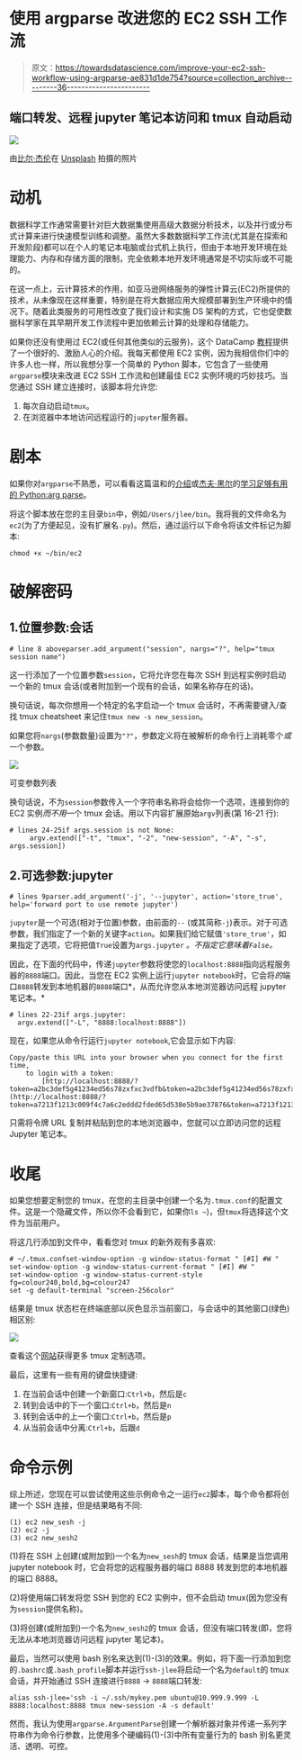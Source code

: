 # 使用 argparse 改进您的 EC2 SSH 工作流

> 原文：<https://towardsdatascience.com/improve-your-ec2-ssh-workflow-using-argparse-ae831d1de754?source=collection_archive---------36----------------------->

## 端口转发、远程 jupyter 笔记本访问和 tmux 自动启动

![](img/f08d37b03ec0f4adcd269c7bfae2b731.png)

由[比尔·杰伦](https://unsplash.com/@billjelen?utm_source=unsplash&utm_medium=referral&utm_content=creditCopyText)在 [Unsplash](https://unsplash.com/s/photos/boost?utm_source=unsplash&utm_medium=referral&utm_content=creditCopyText) 拍摄的照片

# 动机

数据科学工作通常需要针对巨大数据集使用高级大数据分析技术，以及并行或分布式计算来进行快速模型训练和调整。虽然大多数数据科学工作流(尤其是在探索和开发阶段)都可以在个人的笔记本电脑或台式机上执行，但由于本地开发环境在处理能力、内存和存储方面的限制，完全依赖本地开发环境通常是不切实际或不可能的。

在这一点上，云计算技术的作用，如亚马逊网络服务的弹性计算云(EC2)所提供的技术，从未像现在这样重要，特别是在将大数据应用大规模部署到生产环境中的情况下。随着此类服务的可用性改变了我们设计和实施 DS 架构的方式，它也促使数据科学家在其早期开发工作流程中更加依赖云计算的处理和存储能力。

如果你还没有使用过 EC2(或任何其他类似的云服务)，这个 DataCamp [教程](https://www.datacamp.com/community/tutorials/aws-ec2-beginner-tutorial)提供了一个很好的、激励人心的介绍。我每天都使用 EC2 实例，因为我相信你们中的许多人也一样，所以我想分享一个简单的 Python 脚本，它包含了一些使用`argparse`模块来改进 EC2 SSH 工作流和创建最佳 EC2 实例环境的巧妙技巧。当您通过 SSH 建立连接时，该脚本将允许您:

1.  每次自动启动`tmux`。
2.  在浏览器中本地访问远程运行的`jupyter`服务器。

# 剧本

如果你对`argparse`不熟悉，可以看看这篇温和的[介绍](https://docs.python.org/3/howto/argparse.html)或[杰夫·黑尔](https://medium.com/u/451599b1142a?source=post_page-----ae831d1de754--------------------------------)的[学习足够有用的 Python:arg parse](/learn-enough-python-to-be-useful-argparse-e482e1764e05)。

将这个脚本放在您的主目录`bin`中，例如`/Users/jlee/bin`。我将我的文件命名为`ec2`(为了方便起见，没有扩展名`.py`)。然后，通过运行以下命令将该文件标记为脚本:

```
chmod +x ~/bin/ec2
```

# 破解密码

## 1.位置参数:会话

```
# line 8 aboveparser.add_argument("session", nargs="?", help="tmux session name")
```

这一行添加了一个位置参数`session`，它将允许您在每次 SSH 到远程实例时启动一个新的 tmux 会话(或者附加到一个现有的会话，如果名称存在的话)。

换句话说，每次你想用一个特定的名字启动一个 tmux 会话时，不再需要键入/查找 tmux cheatsheet 来记住`tmux new -s new_session`。

如果您将`nargs`(参数数量)设置为`"?"`，参数定义将在被解析的命令行上消耗零个*或*一个参数。

![](img/06b40cfbb97181799473c2206739ea2f.png)

可变参数列表

换句话说，不为`session`参数传入一个字符串名称将会给你一个选项，连接到你的 EC2 实例*而不用*一个 tmux 会话。用以下内容扩展原始`argv`列表(第 16-21 行):

```
# lines 24-25if args.session is not None:
     argv.extend(["-t", "tmux", "-2", "new-session", "-A", "-s", args.session])
```

## 2.可选参数:jupyter

```
# lines 9parser.add_argument('-j', '--jupyter', action='store_true', help='forward port to use remote jupyter')
```

`jupyter`是一个可选(相对于位置)参数，由前面的`--` (或其简称`-j`)表示。对于可选参数，我们指定了一个新的关键字`action`。如果我们给它赋值`'store_true'`，如果指定了选项，它将把值`True`设置为`args.jupyter` *。不指定它意味着`False`。*

因此，在下面的代码中，传递`jupyter`参数将使您的`localhost:8888`指向远程服务器的`8888`端口。因此，当您在 EC2 实例上运行`jupyter notebook`时，它会将*的*端口`8888`转发到本地机器的`8888`端口*，从而允许您从本地浏览器访问远程 jupyter 笔记本。*

```
# lines 22-23if args.jupyter:
  argv.extend(["-L", "8888:localhost:8888"])
```

现在，如果您从命令行运行`jupyter notebook`,它会显示如下内容:

```
Copy/paste this URL into your browser when you connect for the first time,
    to login with a token:
        [http://localhost:8888/?token=a2bc3def5g41234ed56s78zxfxc3vdfb&token=a2bc3def5g41234ed56s78zxfxc3vdfb](http://localhost:8888/?token=a7213f1213c009f4c7a6c2eddd2fded65d538e5b9ae37876&token=a7213f1213c009f4c7a6c2eddd2fded65d538e5b9ae37876)
```

只需将令牌 URL 复制并粘贴到您的本地浏览器中，您就可以立即访问您的远程 Jupyter 笔记本。

# 收尾

如果您想要定制您的 tmux，在您的主目录中创建一个名为`.tmux.conf`的配置文件。这是一个隐藏文件，所以你不会看到它，如果你`ls ~`)，但`tmux`将选择这个文件为当前用户。

将这几行添加到文件中，看看您对 tmux 的新外观有多喜欢:

```
# ~/.tmux.confset-window-option -g window-status-format " [#I] #W "
set-window-option -g window-status-current-format " [#I] #W "
set-window-option -g window-status-current-style fg=colour240,bold,bg=colour247
set -g default-terminal "screen-256color"
```

结果是 tmux 状态栏在终端底部以灰色显示当前窗口，与会话中的其他窗口(绿色)相区别:

![](img/dab657d846203795b9db19cd9371f069.png)

查看这个[网站](https://www.hamvocke.com/blog/a-guide-to-customizing-your-tmux-conf/)获得更多 tmux 定制选项。

最后，这里有一些有用的键盘快捷键:

1.  在当前会话中创建一个新窗口:`Ctrl+b`，然后是`c`
2.  转到会话中的下一个窗口:`Ctrl+b`，然后是`n`
3.  转到会话中的上一个窗口:`Ctrl+b`，然后是`p`
4.  从当前会话中分离:`Ctrl+b`，后跟`d`

# 命令示例

综上所述，您现在可以尝试使用这些示例命令之一运行`ec2`脚本，每个命令都将创建一个 SSH 连接，但是结果略有不同:

```
(1) ec2 new_sesh -j
(2) ec2 -j
(3) ec2 new_sesh2
```

(1)将在 SSH 上创建(或附加到)一个名为`new_sesh`的 tmux 会话，结果是当您调用 jupyter notebook 时，它会将您的远程服务器的端口 8888 转发到您的本地机器的端口 8888。

(2)将使用端口转发将您 SSH 到您的 EC2 实例中，但不会启动 tmux(因为您没有为`session`提供名称)。

(3)将创建(或附加到)一个名为`new_sesh2`的 tmux 会话，但没有端口转发(即，您将无法从本地浏览器访问远程 jupyter 笔记本)。

最后，当然可以使用 bash 别名来达到(1)-(3)的效果。例如，将下面一行添加到您的`.bashrc`或`.bash_profile`脚本并运行`ssh-jlee`将启动一个名为`default`的 tmux 会话，并开始通过 SSH 连接进行`8888` → `8888`端口转发:

```
alias ssh-jlee='ssh -i ~/.ssh/mykey.pem ubuntu@10.999.9.999 -L 8888:localhost:8888 tmux new-session -A -s default'
```

然而，我认为使用`argparse.ArgumentParse`创建一个解析器对象并传递一系列字符串作为命令行参数，比使用多个硬编码(1)-(3)中所有变量行为的 bash 别名更灵活、透明、可控。
